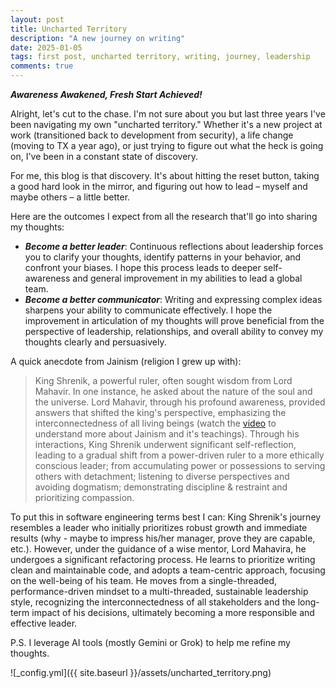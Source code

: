 ```yaml
---
layout: post
title: Uncharted Territory
description: "A new journey on writing"
date: 2025-01-05
tags: first post, uncharted territory, writing, journey, leadership
comments: true
---
```


***Awareness Awakened, Fresh Start Achieved!***

Alright, let's cut to the chase. I'm not sure about you but last three years I've been navigating my own "uncharted territory." Whether it's a new project at work (transitioned back to development from security), a life change (moving to TX a year ago), or just trying to figure out what the heck is going on, I've been in a constant state of discovery.

For me, this blog is that discovery. It's about hitting the reset button, taking a good hard look in the mirror, and figuring out how to lead – myself and maybe others – a little better.

Here are the outcomes I expect from all the research that'll go into sharing my thoughts:
* ***Become a better leader***: Continuous reflections about leadership forces you to clarify your thoughts, identify patterns in your behavior, and confront your biases. I hope this process leads to deeper self-awareness and general improvement in my abilities to lead a global team.
* ***Become a better communicator***: Writing and expressing complex ideas sharpens your ability to communicate effectively. I hope the improvement in articulation of my thoughts will prove beneficial from the perspective of leadership, relationships, and overall ability to convey my thoughts clearly and persuasively.

A quick anecdote from Jainism (religion I grew up with):
> King Shrenik, a powerful ruler, often sought wisdom from Lord Mahavir. In one instance, he asked about the nature of the soul and the universe. Lord Mahavir, through his profound awareness, provided answers that shifted the king's perspective, emphasizing the interconnectedness of all living beings (watch the [video](https://www.blogger.com/blog/post/edit/3101444202851667187/5009015382723037676#) to understand more about Jainism and it's teachings). Through his interactions, King Shrenik underwent significant self-reflection, leading to a gradual shift from a power-driven ruler to a more ethically conscious leader; from accumulating power or possessions to serving others with detachment; listening to diverse perspectives and avoiding dogmatism; demonstrating discipline & restraint and prioritizing compassion.

To put this in software engineering terms best I can: King Shrenik's journey resembles a leader who initially prioritizes robust growth and immediate results (why - maybe to impress his/her manager, prove they are capable, etc.). However, under the guidance of a wise mentor, Lord Mahavira, he undergoes a significant refactoring process. He learns to prioritize writing clean and maintainable code, and adopts a team-centric approach, focusing on the well-being of his team. He moves from a single-threaded, performance-driven mindset to a multi-threaded, sustainable leadership style, recognizing the interconnectedness of all stakeholders and the long-term impact of his decisions, ultimately becoming a more responsible and effective leader.

P.S. I leverage AI tools (mostly Gemini or Grok) to help me refine my thoughts.

![_config.yml]({{ site.baseurl }}/assets/uncharted_territory.png)

